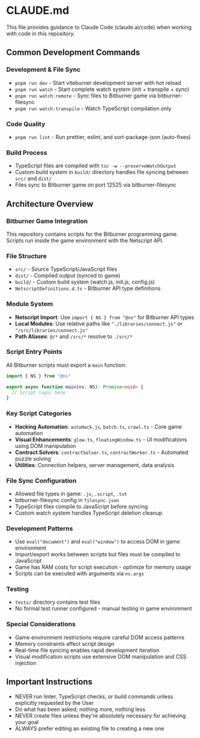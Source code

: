 # CLAUDE.md

This file provides guidance to Claude Code (claude.ai/code) when working with code in this repository.

## Common Development Commands

### Development & File Sync
- `pnpm run dev` - Start viteburner development server with hot reload
- `pnpm run watch` - Start complete watch system (init + transpile + sync)
- `pnpm run watch:remote` - Sync files to Bitburner game via bitburner-filesync
- `pnpm run watch:transpile` - Watch TypeScript compilation only

### Code Quality
- `pnpm run lint` - Run prettier, eslint, and sort-package-json (auto-fixes)

### Build Process
- TypeScript files are compiled with `tsc -w --preserveWatchOutput`
- Custom build system in `build/` directory handles file syncing between `src/` and `dist/`
- Files sync to Bitburner game on port 12525 via bitburner-filesync

## Architecture Overview

### Bitburner Game Integration
This repository contains scripts for the Bitburner programming game. Scripts run inside the game environment with the Netscript API.

### File Structure
- `src/` - Source TypeScript/JavaScript files
- `dist/` - Compiled output (synced to game)
- `build/` - Custom build system (watch.js, init.js, config.js)
- `NetscriptDefinitions.d.ts` - Bitburner API type definitions

### Module System
- **Netscript Import**: Use `import { NS } from "@ns"` for Bitburner API types
- **Local Modules**: Use relative paths like `"./libraries/connect.js"` or `"/src/libraries/connect.js"`
- **Path Aliases**: `@/*` and `/src/*` resolve to `./src/*`

### Script Entry Points
All Bitburner scripts must export a `main` function:
```typescript
import { NS } from "@ns"

export async function main(ns: NS): Promise<void> {
  // Script logic here
}
```

### Key Script Categories
- **Hacking Automation**: `autoHack.js`, `batch.ts`, `crawl.ts` - Core game automation
- **Visual Enhancements**: `glow.ts`, `floatingWindow.ts` - UI modifications using DOM manipulation
- **Contract Solvers**: `contractSolver.ts`, `contractWorker.ts` - Automated puzzle solving
- **Utilities**: Connection helpers, server management, data analysis

### File Sync Configuration
- Allowed file types in game: `.js`, `.script`, `.txt`
- bitburner-filesync config in `filesync.json`
- TypeScript files compile to JavaScript before syncing
- Custom watch system handles TypeScript deletion cleanup

### Development Patterns
- Use `eval("document")` and `eval("window")` to access DOM in game environment
- Import/export works between scripts but files must be compiled to JavaScript
- Game has RAM costs for script execution - optimize for memory usage
- Scripts can be executed with arguments via `ns.args`

### Testing
- `tests/` directory contains test files
- No formal test runner configured - manual testing in game environment

### Special Considerations
- Game environment restrictions require careful DOM access patterns
- Memory constraints affect script design
- Real-time file syncing enables rapid development iteration
- Visual modification scripts use extensive DOM manipulation and CSS injection

## Important Instructions
- NEVER run linter, TypeScript checks, or build commands unless explicitly requested by the User
- Do what has been asked; nothing more, nothing less
- NEVER create files unless they're absolutely necessary for achieving your goal
- ALWAYS prefer editing an existing file to creating a new one